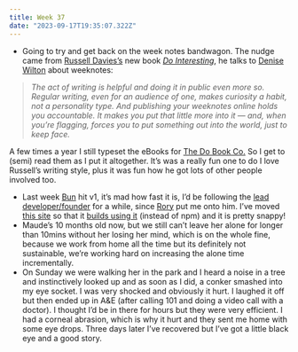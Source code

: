 ```yaml
---
title: Week 37
date: "2023-09-17T19:35:07.322Z"
---
```


- Going to try and get back on the week notes bandwagon. The nudge came from [Russell Davies’s](https://russelldavies.typepad.com/) new book [_Do Interesting_](https://thedobook.co/products/do-interesting-notice-collect-share), he talks to [Denise Wilton](http://styledeficit.com/) about weeknotes:

> _The act of writing is helpful and doing it in public even more so. Regular writing, even for an audience of one, makes curiosity a habit, not a personality type. And publishing your weeknotes online holds you accountable. It makes you put that little more into it — and, when you’re flagging, forces you to put something out into the world, just to keep face._


A few times a year I still typeset the eBooks for [The Do Book Co.](https://thedobook.co/) So I get to (semi) read them as I put it altogether. It’s was a really fun one to do I love Russell’s writing style, plus it was fun how he got lots of other people involved too.
- Last week [Bun](https://bun.sh/) hit v1, it’s mad how fast it is, I’d be following the [lead developer/founder](https://twitter.com/jarredsumner) for a while, since [Rory](https://rorymal.com/) put me onto him. I’ve moved [this site](https://github.com/jonheslop/jfh-2021) so that it [builds using it](https://github.com/jonheslop/jfh-2021) (instead of npm) and it is pretty snappy!
- Maude’s 10 months old now, but we still can’t leave her alone for longer than 10mins without her losing her mind, which is on the whole fine, because we work from home all the time but its definitely not sustainable, we’re working hard on increasing the alone time incrementally.
- On Sunday we were walking her in the park and I heard a noise in a tree and instinctively looked up and as soon as I did, a conker smashed into my eye socket. I was very shocked and obviously it hurt. I laughed it off but then ended up in A&E (after calling 101 and doing a video call with a doctor). I thought I’d be in there for hours but they were very efficient. I had a corneal abrasion, which is why it hurt and they sent me home with some eye drops. Three days later I’ve recovered but I’ve got a little black eye and a good story.



